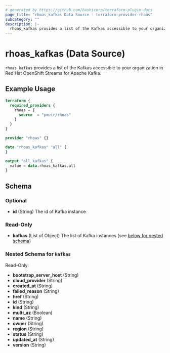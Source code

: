 ```yaml
---
# generated by https://github.com/hashicorp/terraform-plugin-docs
page_title: "rhoas_kafkas Data Source - terraform-provider-rhoas"
subcategory: ""
description: |-
  rhoas_kafkas provides a list of the Kafkas accessible to your organization in Red Hat OpenShift Streams for Apache Kafka.
---
```


# rhoas_kafkas (Data Source)

`rhoas_kafkas` provides a list of the Kafkas accessible to your organization in Red Hat OpenShift Streams for Apache Kafka.

## Example Usage

```terraform
terraform {
  required_providers {
    rhoas = {
      source  = "pmuir/rhoas"
    }
  }
}

provider "rhoas" {}

data "rhoas_kafkas" "all" {
}

output "all_kafkas" {
  value = data.rhoas_kafkas.all
}
```

<!-- schema generated by tfplugindocs -->
## Schema

### Optional

- **id** (String) The id of Kafka instance

### Read-Only

- **kafkas** (List of Object) The list of Kafka instances (see [below for nested schema](#nestedatt--kafkas))

<a id="nestedatt--kafkas"></a>
### Nested Schema for `kafkas`

Read-Only:

- **bootstrap_server_host** (String)
- **cloud_provider** (String)
- **created_at** (String)
- **failed_reason** (String)
- **href** (String)
- **id** (String)
- **kind** (String)
- **multi_az** (Boolean)
- **name** (String)
- **owner** (String)
- **region** (String)
- **status** (String)
- **updated_at** (String)
- **version** (String)


